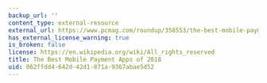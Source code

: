 ```yaml
---
backup_url: ''
content_type: external-resource
external_url: https://www.pcmag.com/roundup/358553/the-best-mobile-payment-apps
has_external_license_warning: true
is_broken: false
license: https://en.wikipedia.org/wiki/All_rights_reserved
title: The Best Mobile Payment Apps of 2018
uid: 062ffdd4-642d-42d1-871a-9367abae5d52
---
```

